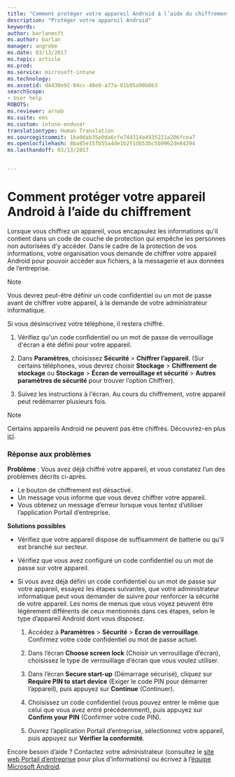 ```yaml
---
title: "Comment protéger votre appareil Android à l’aide du chiffrement | Microsoft Docs"
description: "Protéger votre appareil Android"
keywords: 
author: barlanmsft
ms.author: barlan
manager: angrobe
ms.date: 03/13/2017
ms.topic: article
ms.prod: 
ms.service: microsoft-intune
ms.technology: 
ms.assetid: d4430e92-04cc-48e9-a77a-81b95a90b6b3
searchScope:
- User help
ROBOTS: 
ms.reviewer: arnab
ms.suite: ems
ms.custom: intune-enduser
translationtype: Human Translation
ms.sourcegitcommit: 1ba0dab35e0da6cfe744314a4935221a206fcea7
ms.openlocfilehash: 8ba85e15fb55a4de1b2f1db53bc5b9962de84394
ms.lasthandoff: 03/13/2017


---
```



# <a name="how-to-protect-your-android-device-using-encryption"></a>Comment protéger votre appareil Android à l’aide du chiffrement

Lorsque vous chiffrez un appareil, vous encapsulez les informations qu'il contient dans un code de couche de protection qui empêche les personnes non autorisées d’y accéder. Dans le cadre de la protection de vos informations, votre organisation vous demande de chiffrer votre appareil Android pour pouvoir accéder aux fichiers, à la messagerie et aux données de l’entreprise.

> [!Note]
> Vous devrez peut-être définir un code confidentiel ou un mot de passe avant de chiffrer votre appareil, à la demande de votre administrateur informatique.

Si vous désinscrivez votre téléphone, il restera chiffré.

1.  Vérifiez qu'un code confidentiel ou un mot de passe de verrouillage d'écran a été défini pour votre appareil.

2.  Dans **Paramètres**, choisissez **Sécurité** &gt; **Chiffrer l’appareil**.
    (Sur certains téléphones, vous devrez choisir **Stockage** &gt; **Chiffrement de stockage** ou **Stockage** &gt; **Écran de verrouillage et sécurité** &gt; **Autres paramètres de sécurité** pour trouver l’option Chiffrer).

3.  Suivez les instructions à l'écran. Au cours du chiffrement, votre appareil peut redémarrer plusieurs fois.

> [!Note]
> Certains appareils Android ne peuvent pas être chiffrés. Découvrez-en plus [ici](your-device-appears-encrypted-but-cp-says-otherwise-android.md).

### <a name="what-to-do-if-you-have-issues"></a>Réponse aux problèmes
**Problème** : Vous avez déjà chiffré votre appareil, et vous constatez l’un des problèmes décrits ci-après.

- Le bouton de chiffrement est désactivé.
- Un message vous informe que vous devez chiffrer votre appareil.
- Vous obtenez un message d’erreur lorsque vous tentez d’utiliser l’application Portail d’entreprise.

**Solutions possibles**

- Vérifiez que votre appareil dispose de suffisamment de batterie ou qu’il est branché sur secteur.
- Vérifiez que vous avez configuré un code confidentiel ou un mot de passe sur votre appareil.
- Si vous avez déjà défini un code confidentiel ou un mot de passe sur votre appareil, essayez les étapes suivantes, que votre administrateur informatique peut vous demander de suivre pour renforcer la sécurité de votre appareil. Les noms de menus que vous voyez peuvent être légèrement différents de ceux mentionnés dans ces étapes, selon le type d’appareil Android dont vous disposez.

    1. Accédez à **Paramètres** > **Sécurité** > **Écran de verrouillage**. Confirmez votre code confidentiel ou mot de passe actuel.

    2. Dans l’écran **Choose screen lock** (Choisir un verrouillage d’écran), choisissez le type de verrouillage d’écran que vous voulez utiliser.

    3. Dans l’écran **Secure start-up** (Démarrage sécurisé), cliquez sur **Require PIN to start device** (Exiger le code PIN pour démarrer l’appareil), puis appuyez sur **Continue** (Continuer).

    4. Choisissez un code confidentiel (vous pouvez entrer le même que celui que vous avez entré précédemment), puis appuyez sur **Confirm your PIN** (Confirmer votre code PIN).

    5. Ouvrez l’application Portail d’entreprise, sélectionnez votre appareil, puis appuyez sur **Vérifier la conformité**.

Encore besoin d’aide ? Contactez votre administrateur (consultez le [site web Portail d’entreprise](http://portal.manage.microsoft.com) pour plus d’informations) ou écrivez à l’<a href="mailto:wintunedroidfbk@microsoft.com?subject=I'm having trouble with encryption on my Android device&body=Describe the issue you're experiencing here.">équipe Microsoft Android</a>.

